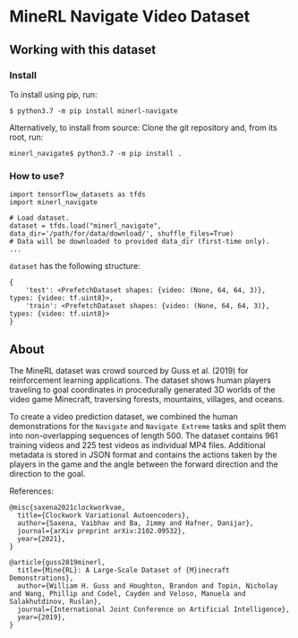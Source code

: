 # MineRL Navigate Video Dataset

## Working with this dataset

### Install

To install using pip, run:
```
$ python3.7 -m pip install minerl-navigate
```

Alternatively, to install from source: Clone the git repository and, from its root, run:
```
minerl_navigate$ python3.7 -m pip install .
```

### How to use?

```
import tensorflow_datasets as tfds
import minerl_navigate

# Load dataset.
dataset = tfds.load("minerl_navigate", data_dir='/path/for/data/download/', shuffle_files=True)
# Data will be downloaded to provided data_dir (first-time only).
...
```
`dataset` has the following structure:
```
{
    'test': <PrefetchDataset shapes: {video: (None, 64, 64, 3)}, types: {video: tf.uint8}>,
    'train': <PrefetchDataset shapes: {video: (None, 64, 64, 3)}, types: {video: tf.uint8}>
}
```

## About

The MineRL dataset was crowd sourced by Guss et al. (2019) for reinforcement learning applications. The dataset shows human players traveling to goal coordinates in procedurally generated 3D worlds of the video game Minecraft, traversing forests, mountains, villages, and oceans.

To create a video prediction dataset, we combined the human demonstrations for the `Navigate` and `Navigate Extreme` tasks and split them into non-overlapping sequences of length 500. The dataset contains 961 training videos and 225 test videos as individual MP4 files. Additional metadata is stored in JSON format and contains the actions taken by the players in the game and the angle between the forward direction and the direction to the goal.

References:

```
@misc{saxena2021clockworkvae,
  title={Clockwork Variational Autoencoders}, 
  author={Saxena, Vaibhav and Ba, Jimmy and Hafner, Danijar},
  journal={arXiv preprint arXiv:2102.09532},
  year={2021},
}
```

```
@article{guss2019minerl,
  title={Mine{RL}: A Large-Scale Dataset of {M}inecraft Demonstrations},
  author={William H. Guss and Houghton, Brandon and Topin, Nicholay and Wang, Phillip and Codel, Cayden and Veloso, Manuela and Salakhutdinov, Ruslan},
  journal={International Joint Conference on Artificial Intelligence},
  year={2019},
}
```
